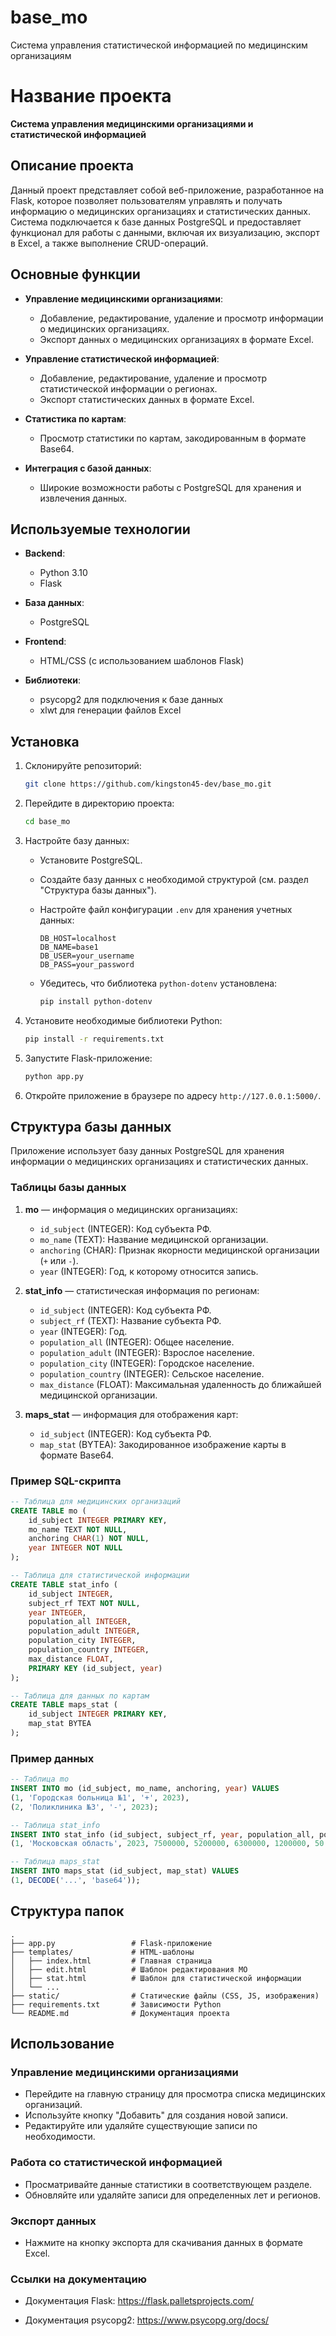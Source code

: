 # base_mo
Система управления статистической информацией по медицинским организациям
# Название проекта

**Система управления медицинскими организациями и статистической информацией**

## Описание проекта

Данный проект представляет собой веб-приложение, разработанное на Flask, которое позволяет пользователям управлять и получать информацию о медицинских организациях и статистических данных. Система подключается к базе данных PostgreSQL и предоставляет функционал для работы с данными, включая их визуализацию, экспорт в Excel, а также выполнение CRUD-операций.

## Основные функции

- **Управление медицинскими организациями**:
  - Добавление, редактирование, удаление и просмотр информации о медицинских организациях.
  - Экспорт данных о медицинских организациях в формате Excel.

- **Управление статистической информацией**:
  - Добавление, редактирование, удаление и просмотр статистической информации о регионах.
  - Экспорт статистических данных в формате Excel.

- **Статистика по картам**:
  - Просмотр статистики по картам, закодированным в формате Base64.

- **Интеграция с базой данных**:
  - Широкие возможности работы с PostgreSQL для хранения и извлечения данных.

## Используемые технологии

- **Backend**:
  - Python 3.10
  - Flask

- **База данных**:
  - PostgreSQL

- **Frontend**:
  - HTML/CSS (с использованием шаблонов Flask)

- **Библиотеки**:
  - psycopg2 для подключения к базе данных
  - xlwt для генерации файлов Excel

## Установка

1. Склонируйте репозиторий:

   ```bash
   git clone https://github.com/kingston45-dev/base_mo.git
   ```

2. Перейдите в директорию проекта:

   ```bash
   cd base_mo
   ```

3. Настройте базу данных:
   - Установите PostgreSQL.
   - Создайте базу данных с необходимой структурой (см. раздел "Структура базы данных").
   - Настройте файл конфигурации `.env` для хранения учетных данных:

     ```env
     DB_HOST=localhost
     DB_NAME=base1
     DB_USER=your_username
     DB_PASS=your_password
     ```

   - Убедитесь, что библиотека `python-dotenv` установлена:

     ```bash
     pip install python-dotenv
     ```

4. Установите необходимые библиотеки Python:

   ```bash
   pip install -r requirements.txt
   ```

5. Запустите Flask-приложение:

   ```bash
   python app.py
   ```

6. Откройте приложение в браузере по адресу `http://127.0.0.1:5000/`.

## Структура базы данных

Приложение использует базу данных PostgreSQL для хранения информации о медицинских организациях и статистических данных.

### Таблицы базы данных

1. **mo** — информация о медицинских организациях:
   - `id_subject` (INTEGER): Код субъекта РФ.
   - `mo_name` (TEXT): Название медицинской организации.
   - `anchoring` (CHAR): Признак якорности медицинской организации (`+` или `-`).
   - `year` (INTEGER): Год, к которому относится запись.

2. **stat_info** — статистическая информация по регионам:
   - `id_subject` (INTEGER): Код субъекта РФ.
   - `subject_rf` (TEXT): Название субъекта РФ.
   - `year` (INTEGER): Год.
   - `population_all` (INTEGER): Общее население.
   - `population_adult` (INTEGER): Взрослое население.
   - `population_city` (INTEGER): Городское население.
   - `population_country` (INTEGER): Сельское население.
   - `max_distance` (FLOAT): Максимальная удаленность до ближайшей медицинской организации.

3. **maps_stat** — информация для отображения карт:
   - `id_subject` (INTEGER): Код субъекта РФ.
   - `map_stat` (BYTEA): Закодированное изображение карты в формате Base64.

### Пример SQL-скрипта

```sql
-- Таблица для медицинских организаций
CREATE TABLE mo (
    id_subject INTEGER PRIMARY KEY,
    mo_name TEXT NOT NULL,
    anchoring CHAR(1) NOT NULL,
    year INTEGER NOT NULL
);

-- Таблица для статистической информации
CREATE TABLE stat_info (
    id_subject INTEGER,
    subject_rf TEXT NOT NULL,
    year INTEGER,
    population_all INTEGER,
    population_adult INTEGER,
    population_city INTEGER,
    population_country INTEGER,
    max_distance FLOAT,
    PRIMARY KEY (id_subject, year)
);

-- Таблица для данных по картам
CREATE TABLE maps_stat (
    id_subject INTEGER PRIMARY KEY,
    map_stat BYTEA
);
```

### Пример данных

```sql
-- Таблица mo
INSERT INTO mo (id_subject, mo_name, anchoring, year) VALUES
(1, 'Городская больница №1', '+', 2023),
(2, 'Поликлиника №3', '-', 2023);

-- Таблица stat_info
INSERT INTO stat_info (id_subject, subject_rf, year, population_all, population_adult, population_city, population_country, max_distance) VALUES
(1, 'Московская область', 2023, 7500000, 5200000, 6300000, 1200000, 50.5);

-- Таблица maps_stat
INSERT INTO maps_stat (id_subject, map_stat) VALUES
(1, DECODE('...', 'base64'));
```

## Структура папок

```
.
├── app.py                 # Flask-приложение
├── templates/             # HTML-шаблоны
│   ├── index.html         # Главная страница
│   ├── edit.html          # Шаблон редактирования МО
│   ├── stat.html          # Шаблон для статистической информации
│   └── ...
├── static/                # Статические файлы (CSS, JS, изображения)
├── requirements.txt       # Зависимости Python
└── README.md              # Документация проекта
```

## Использование

### Управление медицинскими организациями
- Перейдите на главную страницу для просмотра списка медицинских организаций.
- Используйте кнопку "Добавить" для создания новой записи.
- Редактируйте или удаляйте существующие записи по необходимости.

### Работа со статистической информацией
- Просматривайте данные статистики в соответствующем разделе.
- Обновляйте или удаляйте записи для определенных лет и регионов.

### Экспорт данных
- Нажмите на кнопку экспорта для скачивания данных в формате Excel.

### Ссылки на документацию

- Документация Flask: https://flask.palletsprojects.com/

- Документация psycopg2: https://www.psycopg.org/docs/
